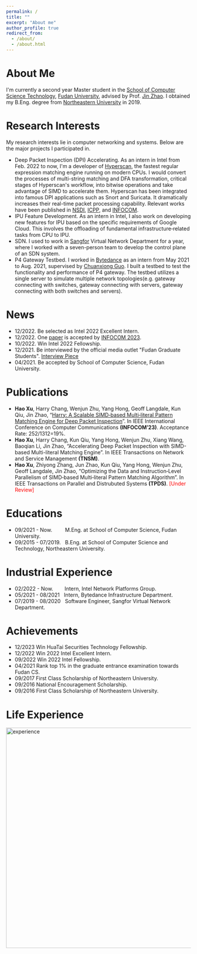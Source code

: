 ```yaml
---
permalink: /
title: ""
excerpt: "About me"
author_profile: true
redirect_from: 
  - /about/
  - /about.html
---
```


<i class="fa-solid fa-user"></i> About Me
======
I'm currently a second year Master student in the [School of Computer Science Technology](https://cs.fudan.edu.cn/main.htm), 
[Fudan University](https://www.fudan.edu.cn/), advised by Prof. [Jin Zhao](https://jinzhaofd.github.io/). I obtained my
B.Eng. degree from [Northeastern University](http://www.neu.edu.cn/) in 2019.

<i class="fa-solid fa-magnifying-glass"></i> Research Interests
======
My research interests lie in computer networking and systems. Below are the major projects I participated in.
- Deep Packet Inspection (DPI) Accelerating. As an intern in Intel from Feb. 2022 to now, I'm a developer of [Hyperscan](https://github.com/intel/hyperscan), 
the fastest regular expression matching engine running on modern CPUs. I would convert the processes of multi-string 
matching and DFA transformation, critical stages of Hyperscan's workflow, into bitwise operations and take advantage of 
SIMD to accelerate them. Hyperscan has been integrated into famous DPI applications such as Snort and Suricata. 
It dramatically increases their real-time packet processing capability. Relevant works have been published in 
[NSDI](https://dl.acm.org/doi/10.5555/3323234.3323286), [ICPP](https://dl.acm.org/doi/abs/10.1145/3472456.3473512), 
and [INFOCOM](https://haoxufd.github.io/files/Harry.pdf).
- IPU Feature Development. As an intern in Intel, I also work on developing new features for IPU based on the specific requirements of Google Cloud. This involves the offloading of fundamental infrastructure‑related tasks from CPU to IPU.
- SDN. I used to work in [Sangfor](https://www.sangfor.com/) Virtual Network Department for a year, where I worked with 
a seven-person team to develop the control plane of an SDN system.
- P4 Gateway Testbed. I worked in [Bytedance](https://www.bytedance.com/en/) as an intern from May 2021 to Aug. 2021, 
supervised by [Chuanxiong Guo](https://sysnetome.com/index.html). I built a testbed to test the functionality and 
performance of P4 gateway. The testbed utilizes a single server to simulate multiple network topologies(e.g. gateway 
connecting with switches, gateway connecting with servers, gateway connecting with both switches and servers).

<i class="fa-solid fa-fire"></i> News
======
- 12/2022. Be selected as Intel 2022 Excellent Intern.
- 12/2022. One [paper](https://haoxufd.github.io/files/Harry.pdf) is accepted by [INFOCOM 2023](https://infocom2023.ieee-infocom.org/).
- 10/2022. Win Intel 2022 Fellowship.
- 12/2021. Be interviewed by the official media outlet "Fudan Graduate Students". [Interview Piece](https://mp.weixin.qq.com/s/nvhE24wIf_py4YxPrRj8ow)
- 04/2021. Be accepted by School of Computer Science, Fudan University.

<i class="fa-solid fa-book"></i> Publications
======
- <strong>Hao Xu</strong>, Harry Chang, Wenjun Zhu, Yang Hong, Geoff Langdale, Kun Qiu, Jin Zhao, “[Harry: A Scalable SIMD‑based 
Multi‑literal Pattern Matching Engine for Deep Packet Inspection](https://haoxufd.github.io/files/Harry.pdf)”. 
In IEEE International Conference on Computer Communications <strong>(INFOCOM’23)</strong>. Acceptance Rate: 252/1312=19%.
- <strong>Hao Xu</strong>, Harry Chang, Kun Qiu, Yang Hong, Wenjun Zhu, Xiang Wang, Baoqian Li, Jin Zhao, “Accelerating Deep Packet Inspection with
SIMD-based Multi-literal Matching Engine”. In IEEE Transactions on Network and Service Management <strong>(TNSM)</strong>.
- <strong>Hao Xu</strong>, Zhiyong Zhang, Jun Zhao, Kun Qiu, Yang Hong, Wenjun Zhu, Geoff Langdale, Jin Zhao, “Optimizing the Data and Instruction‑Level Parallelism of SIMD‑based Multi‑literal Pattern Matching Algorithm”. In IEEE Transactions on Parallel and Distrubuted Systems <strong>(TPDS)</strong>. 
<span style="color: red;">[Under Review]</span>

<i class="fa-solid fa-user-graduate"></i> Educations
======
- 09/2021 - Now.&nbsp;&nbsp;&nbsp;&nbsp;&nbsp;&nbsp;&nbsp;&nbsp;&nbsp;M.Eng. at School of Computer Science, Fudan University.
- 09/2015 - 07/2019.&nbsp;&nbsp;&nbsp;B.Eng. at School of Computer Science and Technology, Northeastern University.

<i class="fa-solid fa-building"></i> Industrial Experience
======
- 02/2022 - Now.&nbsp;&nbsp;&nbsp;&nbsp;&nbsp;&nbsp;&nbsp;&nbsp;Intern, Intel Network Platforms Group.
- 05/2021 - 08/2021&nbsp;&nbsp;&nbsp;Intern, Bytedance Infrastructure Department.
- 07/2019 - 08/2020&nbsp;&nbsp;&nbsp;Software Engineer, Sangfor Virtual Network Department.

<i class="fa-solid fa-award"></i> Achievements
======
- 12/2023 Win HuaTai Securities Technology Fellowship.
- 12/2022 Win 2022 Intel Excellent Intern.
- 09/2022 Win 2022 Intel Fellowship.
- 04/2021 Rank top 1% in the graduate entrance examination towards Fudan CS.
- 09/2017 First Class Scholarship of Northeastern University.
- 09/2016 National Encouragement Scholarship.
- 09/2016 First Class Scholarship of Northeastern University.

<i class="fa-solid fa-lines-leaning"></i> Life Experience
======
<img src="https://haoxufd.github.io/images/life.svg" alt="experience" width="600"/>
